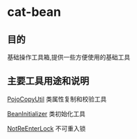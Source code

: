 # cat-bean

## 目的
基础操作工具箱,提供一些方便使用的基础工具

## 主要工具用途和说明
[PojoCopyUtil](../cat-bean/src/main/java/com/s1coder/cat/bean/PojoCopyUtil.java) 类属性复制和校验工具

[BeanInitializer](../cat-bean/src/main/java/com/s1coder/cat/bean/BeanInitializer.java) 类初始化工具

[NotReEnterLock](../cat-bean/src/main/java/com/s1coder/cat/thread/NotReEnterLock.java) 不可重入锁

